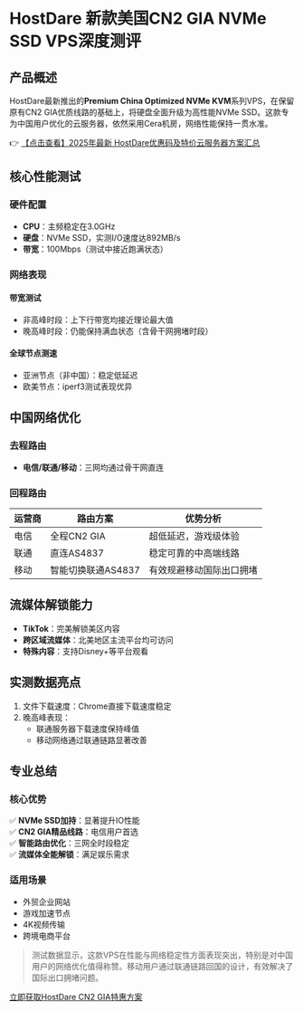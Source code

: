 # HostDare 新款美国CN2 GIA NVMe SSD VPS深度测评

## 产品概述
HostDare最新推出的**Premium China Optimized NVMe KVM**系列VPS，在保留原有CN2 GIA优质线路的基础上，将硬盘全面升级为高性能NVMe SSD。这款专为中国用户优化的云服务器，依然采用Cera机房，网络性能保持一贯水准。

👉 [【点击查看】2025年最新 HostDare优惠码及特价云服务器方案汇总](https://bit.ly/hostdare)

## 核心性能测试
### 硬件配置
- **CPU**：主频稳定在3.0GHz
- **硬盘**：NVMe SSD，实测I/O速度达892MB/s
- **带宽**：100Mbps（测试中接近跑满状态）

### 网络表现
#### 带宽测试
- 非高峰时段：上下行带宽均接近理论最大值
- 晚高峰时段：仍能保持满血状态（含骨干网拥堵时段）

#### 全球节点测速
- 亚洲节点（非中国）：稳定低延迟
- 欧美节点：iperf3测试表现优异

## 中国网络优化
### 去程路由
- **电信/联通/移动**：三网均通过骨干网直连

### 回程路由
| 运营商 | 路由方案           | 优势分析               |
|--------|--------------------|------------------------|
| 电信   | 全程CN2 GIA        | 超低延迟，游戏级体验   |
| 联通   | 直连AS4837         | 稳定可靠的中高端线路   |
| 移动   | 智能切换联通AS4837 | 有效规避移动国际出口拥堵 |

## 流媒体解锁能力
- **TikTok**：完美解锁美区内容
- **跨区域流媒体**：北美地区主流平台均可访问
- **特殊内容**：支持Disney+等平台观看

## 实测数据亮点
1. 文件下载速度：Chrome直接下载速度稳定
2. 晚高峰表现：
   - 联通服务器下载速度保持峰值
   - 移动网络通过联通链路显著改善

## 专业总结
### 核心优势
✅ **NVMe SSD加持**：显著提升IO性能  
✅ **CN2 GIA精品线路**：电信用户首选  
✅ **智能路由优化**：三网全时段稳定  
✅ **流媒体全能解锁**：满足娱乐需求  

### 适用场景
- 外贸企业网站
- 游戏加速节点
- 4K视频传输
- 跨境电商平台

> 测试数据显示，这款VPS在性能与网络稳定性方面表现突出，特别是对中国用户的网络优化值得称赞。移动用户通过联通链路回国的设计，有效解决了国际出口拥堵问题。

[立即获取HostDare CN2 GIA特惠方案](https://bit.ly/hostdare)